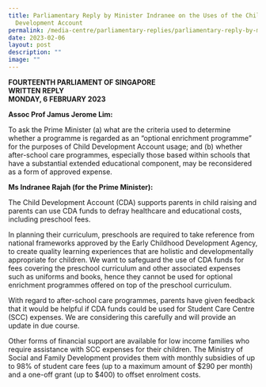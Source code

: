```yaml
---
title: Parliamentary Reply by Minister Indranee on the Uses of the Child
  Development Account
permalink: /media-centre/parliamentary-replies/parliamentary-reply-by-minister-indranee-on-the-uses-of-the-cda/
date: 2023-02-06
layout: post
description: ""
image: ""
---
```

**FOURTEENTH PARLIAMENT OF SINGAPORE**  
**WRITTEN REPLY**  
**MONDAY, 6 FEBRUARY 2023**

**Assoc Prof Jamus Jerome Lim:**

To ask the Prime Minister (a) what are the criteria
used to determine whether a programme is regarded as an “optional enrichment programme” for the purposes of Child Development Account usage; and (b) whether after-school care programmes, especially those based within schools that have a substantial extended educational component, may be reconsidered as a form of approved expense.

**Ms Indranee Rajah (for the Prime Minister):**

The Child Development Account (CDA) supports parents in child raising and parents can use CDA funds to defray healthcare and educational costs, including preschool fees.

In planning their curriculum, preschools are required to take reference from national frameworks approved by the Early Childhood Development Agency, to create quality learning experiences that are holistic and developmentally appropriate for children. We want to safeguard the use of CDA funds for fees covering the preschool curriculum and other associated expenses such as uniforms and books, hence they cannot be used for optional enrichment programmes offered on top of the preschool curriculum.

With regard to after-school care programmes, parents have given feedback that it would be helpful if CDA funds could be used for Student Care Centre (SCC) expenses. We are considering this carefully and will provide an update in due course.

Other forms of financial support are available for low income families who require assistance with SCC expenses for their children. The Ministry of Social and Family Development provides them with monthly subsidies of up to 98% of student care fees (up to a maximum amount of $290 per month) and a one-off grant (up to $400) to offset enrolment costs.